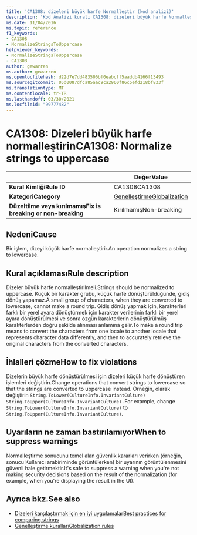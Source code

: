 ```yaml
---
title: 'CA1308: dizeleri büyük harfe Normalleştir (kod analizi)'
description: 'Kod Analizi kuralı CA1308: dizeleri büyük harfe Normalleştir hakkında bilgi edinin'
ms.date: 11/04/2016
ms.topic: reference
f1_keywords:
- CA1308
- NormalizeStringsToUppercase
helpviewer_keywords:
- NormalizeStringsToUppercase
- CA1308
author: gewarren
ms.author: gewarren
ms.openlocfilehash: d22d7e7dd483506bf0eabcff5aaddb4166f13493
ms.sourcegitcommit: 05d0087dfca85aac9ca2960f86c5efd218bf833f
ms.translationtype: MT
ms.contentlocale: tr-TR
ms.lasthandoff: 03/30/2021
ms.locfileid: "99777482"
---
```

# <a name="ca1308-normalize-strings-to-uppercase"></a><span data-ttu-id="8cea5-103">CA1308: Dizeleri büyük harfe normalleştirin</span><span class="sxs-lookup"><span data-stu-id="8cea5-103">CA1308: Normalize strings to uppercase</span></span>

| | <span data-ttu-id="8cea5-104">Değer</span><span class="sxs-lookup"><span data-stu-id="8cea5-104">Value</span></span> |
|-|-|
| <span data-ttu-id="8cea5-105">**Kural Kimliği**</span><span class="sxs-lookup"><span data-stu-id="8cea5-105">**Rule ID**</span></span> |<span data-ttu-id="8cea5-106">CA1308</span><span class="sxs-lookup"><span data-stu-id="8cea5-106">CA1308</span></span>|
| <span data-ttu-id="8cea5-107">**Kategori**</span><span class="sxs-lookup"><span data-stu-id="8cea5-107">**Category**</span></span> |[<span data-ttu-id="8cea5-108">Genelleştirme</span><span class="sxs-lookup"><span data-stu-id="8cea5-108">Globalization</span></span>](globalization-warnings.md)|
| <span data-ttu-id="8cea5-109">**Düzeltilme veya kırılmamış**</span><span class="sxs-lookup"><span data-stu-id="8cea5-109">**Fix is breaking or non-breaking**</span></span> |<span data-ttu-id="8cea5-110">Kırılmamış</span><span class="sxs-lookup"><span data-stu-id="8cea5-110">Non-breaking</span></span>|

## <a name="cause"></a><span data-ttu-id="8cea5-111">Nedeni</span><span class="sxs-lookup"><span data-stu-id="8cea5-111">Cause</span></span>

<span data-ttu-id="8cea5-112">Bir işlem, dizeyi küçük harfe normalleştirir.</span><span class="sxs-lookup"><span data-stu-id="8cea5-112">An operation normalizes a string to lowercase.</span></span>

## <a name="rule-description"></a><span data-ttu-id="8cea5-113">Kural açıklaması</span><span class="sxs-lookup"><span data-stu-id="8cea5-113">Rule description</span></span>

<span data-ttu-id="8cea5-114">Dizeler büyük harfe normalleştirilmeli.</span><span class="sxs-lookup"><span data-stu-id="8cea5-114">Strings should be normalized to uppercase.</span></span> <span data-ttu-id="8cea5-115">Küçük bir karakter grubu, küçük harfe dönüştürüldüğünde, gidiş dönüş yapamaz.</span><span class="sxs-lookup"><span data-stu-id="8cea5-115">A small group of characters, when they are converted to lowercase, cannot make a round trip.</span></span> <span data-ttu-id="8cea5-116">Gidiş dönüş yapmak için, karakterleri farklı bir yerel ayara dönüştürmek için karakter verilerinin farklı bir yerel ayara dönüştürülmesi ve sonra özgün karakterlerin dönüştürülmüş karakterlerden doğru şekilde alınması anlamına gelir.</span><span class="sxs-lookup"><span data-stu-id="8cea5-116">To make a round trip means to convert the characters from one locale to another locale that represents character data differently, and then to accurately retrieve the original characters from the converted characters.</span></span>

## <a name="how-to-fix-violations"></a><span data-ttu-id="8cea5-117">İhlalleri çözme</span><span class="sxs-lookup"><span data-stu-id="8cea5-117">How to fix violations</span></span>

<span data-ttu-id="8cea5-118">Dizelerin büyük harfe dönüştürülmesi için dizeleri küçük harfe dönüştüren işlemleri değiştirin.</span><span class="sxs-lookup"><span data-stu-id="8cea5-118">Change operations that convert strings to lowercase so that the strings are converted to uppercase instead.</span></span> <span data-ttu-id="8cea5-119">Örneğin, olarak değiştirin `String.ToLower(CultureInfo.InvariantCulture)` `String.ToUpper(CultureInfo.InvariantCulture)` .</span><span class="sxs-lookup"><span data-stu-id="8cea5-119">For example, change `String.ToLower(CultureInfo.InvariantCulture)` to `String.ToUpper(CultureInfo.InvariantCulture)`.</span></span>

## <a name="when-to-suppress-warnings"></a><span data-ttu-id="8cea5-120">Uyarıların ne zaman bastırılamıyor</span><span class="sxs-lookup"><span data-stu-id="8cea5-120">When to suppress warnings</span></span>

<span data-ttu-id="8cea5-121">Normalleştirme sonucunu temel alan güvenlik kararları verirken (örneğin, sonucu Kullanıcı arabiriminde görüntülerken) bir uyarının görüntülenmesini güvenli hale getirmektir.</span><span class="sxs-lookup"><span data-stu-id="8cea5-121">It's safe to suppress a warning when you're not making security decisions based on the result of the normalization (for example, when you're displaying the result in the UI).</span></span>

## <a name="see-also"></a><span data-ttu-id="8cea5-122">Ayrıca bkz.</span><span class="sxs-lookup"><span data-stu-id="8cea5-122">See also</span></span>

- [<span data-ttu-id="8cea5-123">Dizeleri karşılaştırmak için en iyi uygulamalar</span><span class="sxs-lookup"><span data-stu-id="8cea5-123">Best practices for comparing strings</span></span>](../../../standard/base-types/best-practices-strings.md)
- [<span data-ttu-id="8cea5-124">Genelleştirme kuralları</span><span class="sxs-lookup"><span data-stu-id="8cea5-124">Globalization rules</span></span>](globalization-warnings.md)
